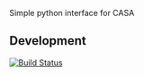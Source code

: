 Simple python interface for CASA

Development
-----------

[![Build Status](https://travis-ci.org/SpheMakh/crasa.svg?branch=master)](https://travis-ci.org/SpheMakh/crasa)
